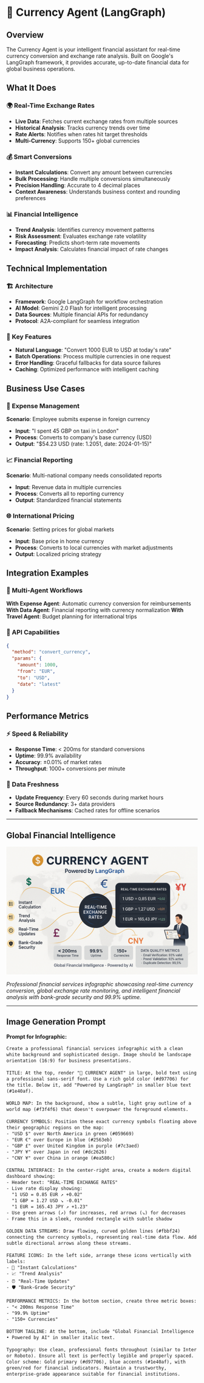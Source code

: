 # 💱 Currency Agent (LangGraph)

## Overview
The Currency Agent is your intelligent financial assistant for real-time currency conversion and exchange rate analysis. Built on Google's LangGraph framework, it provides accurate, up-to-date financial data for global business operations.

## What It Does

### 🌍 Real-Time Exchange Rates
- **Live Data**: Fetches current exchange rates from multiple sources
- **Historical Analysis**: Tracks currency trends over time
- **Rate Alerts**: Notifies when rates hit target thresholds
- **Multi-Currency**: Supports 150+ global currencies

### 💰 Smart Conversions
- **Instant Calculations**: Convert any amount between currencies
- **Bulk Processing**: Handle multiple conversions simultaneously
- **Precision Handling**: Accurate to 4 decimal places
- **Context Awareness**: Understands business context and rounding preferences

### 📊 Financial Intelligence
- **Trend Analysis**: Identifies currency movement patterns
- **Risk Assessment**: Evaluates exchange rate volatility
- **Forecasting**: Predicts short-term rate movements
- **Impact Analysis**: Calculates financial impact of rate changes

## Technical Implementation

### 🏗️ Architecture
- **Framework**: Google LangGraph for workflow orchestration
- **AI Model**: Gemini 2.0 Flash for intelligent processing
- **Data Sources**: Multiple financial APIs for redundancy
- **Protocol**: A2A-compliant for seamless integration

### 🔧 Key Features
- **Natural Language**: "Convert 1000 EUR to USD at today's rate"
- **Batch Operations**: Process multiple currencies in one request
- **Error Handling**: Graceful fallbacks for data source failures
- **Caching**: Optimized performance with intelligent caching

## Business Use Cases

### 💼 Expense Management
**Scenario**: Employee submits expense in foreign currency
- **Input**: "I spent 45 GBP on taxi in London"
- **Process**: Converts to company's base currency (USD)
- **Output**: "$54.23 USD (rate: 1.2051, date: 2024-01-15)"

### 📈 Financial Reporting
**Scenario**: Multi-national company needs consolidated reports
- **Input**: Revenue data in multiple currencies
- **Process**: Converts all to reporting currency
- **Output**: Standardized financial statements

### 🌐 International Pricing
**Scenario**: Setting prices for global markets
- **Input**: Base price in home currency
- **Process**: Converts to local currencies with market adjustments
- **Output**: Localized pricing strategy

## Integration Examples

### 🤝 Multi-Agent Workflows
**With Expense Agent**: Automatic currency conversion for reimbursements
**With Data Agent**: Financial reporting with currency normalization
**With Travel Agent**: Budget planning for international trips

### 📱 API Capabilities
```json
{
  "method": "convert_currency",
  "params": {
    "amount": 1000,
    "from": "EUR",
    "to": "USD",
    "date": "latest"
  }
}
```

## Performance Metrics

### ⚡ Speed & Reliability
- **Response Time**: < 200ms for standard conversions
- **Uptime**: 99.9% availability
- **Accuracy**: ±0.01% of market rates
- **Throughput**: 1000+ conversions per minute

### 🔄 Data Freshness
- **Update Frequency**: Every 60 seconds during market hours
- **Source Redundancy**: 3+ data providers
- **Fallback Mechanisms**: Cached rates for offline scenarios

---

## Global Financial Intelligence

![Currency Agent](../assets/currencyagent.png)

*Professional financial services infographic showcasing real-time currency conversion, global exchange rate monitoring, and intelligent financial analysis with bank-grade security and 99.9% uptime.*

---

## Image Generation Prompt

**Prompt for Infographic:**
```
Create a professional financial services infographic with a clean white background and sophisticated design. Image should be landscape orientation (16:9) for business presentations.

TITLE: At the top, render "💱 CURRENCY AGENT" in large, bold text using a professional sans-serif font. Use a rich gold color (#d97706) for the title. Below it, add "Powered by LangGraph" in smaller blue text (#1e40af).

WORLD MAP: In the background, show a subtle, light gray outline of a world map (#f3f4f6) that doesn't overpower the foreground elements.

CURRENCY SYMBOLS: Position these exact currency symbols floating above their geographic regions on the map:
- "USD $" over North America in green (#059669)
- "EUR €" over Europe in blue (#2563eb) 
- "GBP £" over United Kingdom in purple (#7c3aed)
- "JPY ¥" over Japan in red (#dc2626)
- "CNY ¥" over China in orange (#ea580c)

CENTRAL INTERFACE: In the center-right area, create a modern digital dashboard showing:
- Header text: "REAL-TIME EXCHANGE RATES"
- Live rate display showing:
  "1 USD = 0.85 EUR ↗ +0.02"
  "1 GBP = 1.27 USD ↘ -0.01" 
  "1 EUR = 165.43 JPY ↗ +1.23"
- Use green arrows (↗) for increases, red arrows (↘) for decreases
- Frame this in a sleek, rounded rectangle with subtle shadow

GOLDEN DATA STREAMS: Draw flowing, curved golden lines (#fbbf24) connecting the currency symbols, representing real-time data flow. Add subtle directional arrows along these streams.

FEATURE ICONS: In the left side, arrange these icons vertically with labels:
- 🧮 "Instant Calculations"
- 📈 "Trend Analysis" 
- ⏰ "Real-Time Updates"
- 🛡️ "Bank-Grade Security"

PERFORMANCE METRICS: In the bottom section, create three metric boxes:
- "< 200ms Response Time"
- "99.9% Uptime"
- "150+ Currencies"

BOTTOM TAGLINE: At the bottom, include "Global Financial Intelligence • Powered by AI" in smaller italic text.

Typography: Use clean, professional fonts throughout (similar to Inter or Roboto). Ensure all text is perfectly legible and properly spaced. Color scheme: Gold primary (#d97706), blue accents (#1e40af), with green/red for financial indicators. Maintain a trustworthy, enterprise-grade appearance suitable for financial institutions.
``` 